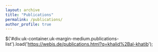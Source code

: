 ```yaml
---
layout: archive
title: "Publications"
permalink: /publications/
author_profile: true
---
```


$('#div.uk-container.uk-margin-medium.publications-list').load('https://webis.de/publications.html?q=khalid%2Bal-khatib');

